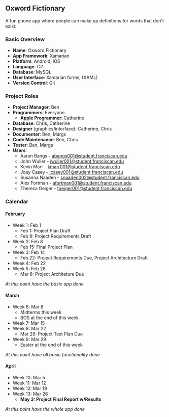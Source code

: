## Oxword Fictionary

A fun phone app where people can make up definitions for words that don't exist.

### Basic Overview
- **Name**: Oxword Fictionary
- **App Framework**: Xamarian
- **Platform**: Android, iOS
- **Language**: C#
- **Database**: MySQL
- **User Interface**: Xamarian forms, (XAML)
- **Version Control**: Git 

### Project Roles

- **Project Manager**: Ben
- **Programmers**: Everyone
  - **Apple Programmer**: Catherine
- **Database**: Chris, Catherine
- **Designer** (graphics/interface): Catherine, Chris
- **Documenter**: Ben, Margs
- **Code Maintenance**: Ben, Chris
- **Tester**: Ben, Margs
- **Users**:
  - Aaron Bangs - abangs001@student.franciscan.edu
  - John Wuller - jwuller001@student.franciscan.edu
  - Kevin Marr - kmarr001@student.franciscan.edu
  - Joey Casey - jcasey001@student.franciscan.edu
  - Susanna Naaden - snaaden002@student.franciscan.edu
  - Alex Fortman - afortman001@student.franciscan.edu
  - Theresa Geiger - tgeiger001@student.franciscan.edu

### Calendar
#### February
- Week 1: Feb 1
  - Feb 1: Project Plan Draft
  - Feb 8: Project Requirements Draft
- Week 2: Feb 8
  - Feb 15: Final Project Plan
- Week 3: Feb 14
  - Feb 22: Project Requirements Due, Project Architecture Draft
- Week 4: Feb 22
- Week 5: Feb 28
  - Mar 8: Project Architeture Due

*At this point have the basic app done*

#### March
- Week 6: Mar 8
  - Midterms this week
  - BOS at the end of this week
- Week 7: Mar 15
- Week 8: Mar 22
  - Mar 29: Project Test Plan Due
- Week 9: Mar 29
  - Easter at the end of this week

*At this point have all basic functionality done*

#### April
- Week 10: Mar 5
- Week 11: Mar 12
- Week 12: Mar 19
- Week 13: Mar 26
  - **May 3: Project Final Report w/Results**

*At this point have the whole app done*
